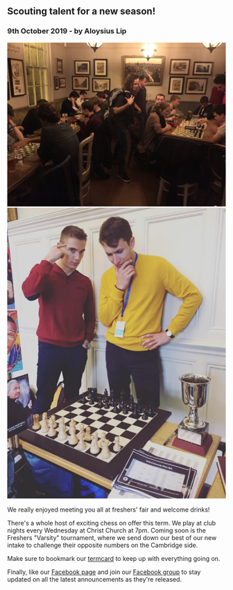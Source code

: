 ## Scouting talent for a new season!

### 9th October 2019 - by Aloysius Lip

![](../images/pub1.jpg)
![](../images/pub2.jpg)

We really enjoyed meeting you all at freshers' fair and welcome drinks!

There's a whole host of exciting chess on offer this term. We play at club nights every Wednesday at Christ Church at 7pm. Coming soon is the Freshers "Varsity" tournament, where we send down our best of our new intake to challenge their opposite numbers on the Cambridge side.

Make sure to bookmark our [termcard](https://users.ox.ac.uk/termcard) to keep up with everything going on.

Finally, like our [Facebook page](https://www.facebook.com/oxfordunichess/) and join our [Facebook group](https://www.facebook.com/groups/oxford.chess.club/) to stay updated on all the latest announcements as they're released.